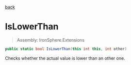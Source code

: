 ﻿

[back](/IronSphere.Extensions/types/IntegerExtension)

# IsLowerThan

> Assembly: IronSphere.Extensions

```csharp
public static bool IsLowerThan(this int this, int other)
```

Checks whether the actual value is lower than an other one.

 